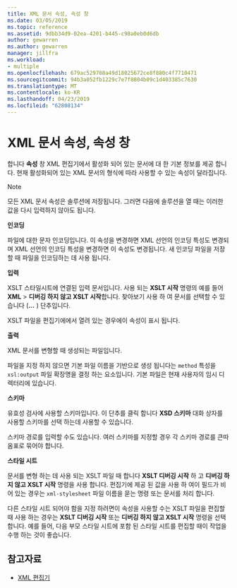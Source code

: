 ```yaml
---
title: XML 문서 속성, 속성 창
ms.date: 03/05/2019
ms.topic: reference
ms.assetid: 9dbb34d9-02ea-4201-b445-c98a0eb0d6db
author: gewarren
ms.author: gewarren
manager: jillfra
ms.workload:
- multiple
ms.openlocfilehash: 679ac529708a49d18025672ce8f880c4f7710471
ms.sourcegitcommit: 94b3a052fb1229c7e7f8804b09c1d403385c7630
ms.translationtype: MT
ms.contentlocale: ko-KR
ms.lasthandoff: 04/23/2019
ms.locfileid: "62808134"
---
```

# <a name="xml-document-properties-properties-window"></a>XML 문서 속성, 속성 창

합니다 **속성** 창 XML 편집기에서 활성화 되어 있는 문서에 대 한 기본 정보를 제공 합니다. 현재 활성화되어 있는 XML 문서의 형식에 따라 사용할 수 있는 속성이 달라집니다.

> [!NOTE]
> 모든 XML 문서 속성은 솔루션에 저장됩니다. 그러면 다음에 솔루션을 열 때는 이러한 값을 다시 입력하지 않아도 됩니다.

**인코딩**

파일에 대한 문자 인코딩입니다. 이 속성을 변경하면 XML 선언의 인코딩 특성도 변경되며 XML 선언의 인코딩 특성을 변경하면 이 속성도 변경됩니다. 새 인코딩 파일을 저장할 때 파일을 인코딩하는 데 사용 됩니다.

**입력**

XSLT 스타일시트에 연결된 입력 문서입니다. 사용 되는 **XSLT 시작** 명령의 예를 들어 **XML** > **디버깅 하지 않고 XSLT 시작**합니다. 찾아보기 사용 하 여 문서를 선택할 수 있습니다 (**...** ) 단추입니다.

XSLT 파일을 편집기에에서 열려 있는 경우에이 속성이 표시 됩니다.

**출력**

XML 문서를 변형할 때 생성되는 파일입니다.

파일을 지정 하지 않으면 기본 파일 이름을 기반으로 생성 됩니다는 `method` 특성을 `xsl:output` 파일 확장명을 결정 하는 요소입니다. 기본 파일은 현재 사용자의 임시 디렉터리에 있습니다.

**스키마**

유효성 검사에 사용할 스키마입니다. 이 단추를 클릭 합니다 **XSD 스키마** 대화 상자를 사용할 스키마를 선택 하는데 사용할 수 있습니다.

스키마 경로를 입력할 수도 있습니다. 여러 스키마를 지정할 경우 각 스키마 경로를 큰따옴표로 묶어야 합니다.

**스타일 시트**

문서를 변형 하는 데 사용 되는 XSLT 파일 때 합니다 **XSLT 디버깅 시작** 하 고 **디버깅 하지 않고 XSLT 시작** 명령을 사용 합니다. 편집기에 제공 된 값을 사용 하 여이 필드가 비어 있는 경우는 `xml-stylesheet` 파일 이름을 묻는 명령 또는 문서를 처리 합니다.

다른 스타일 시트 되어야 함을 지정 하려면이 속성을 사용할 수는 XSLT 파일을 편집할 때 사용 하는 경우는 **XSLT 디버깅 시작** 또는 **디버깅 하지 않고 XSLT 시작** 명령을 선택 합니다. 예를 들어, 다음 부모 스타일 시트에 포함 된 스타일 시트를 편집할 때이 작업을 수행 하는 것이 좋습니다.

## <a name="see-also"></a>참고자료

- [XML 편집기](../xml-tools/xml-editor.md)